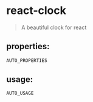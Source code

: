 # react-clock
> A beautiful clock for react


## properties:
```javascript
AUTO_PROPERTIES
```

## usage:
```jsx
AUTO_USAGE
```
